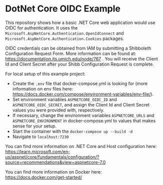 # DotNet Core OIDC Example

This repository shows how a basic .NET Core web application would use OIDC for authentication. It uses the 
`Microsoft.AspNetCore.Authentication.OpenIdConnect` and `Microsoft.AspNetCore.Authentication.Cookies` packages.

OIDC credentials can be obtained from IAM by submitting a Shibboleth Configuration Request Form. More information can be found at:
https://documentation.its.umich.edu/node/767 . You will receive the Client Id and Client Secret after your Shibb Configuration Request is complete. 

For local setup of this example project:
- Create the `.env` file that docker-compose.yml is looking for (more information on env files here: https://docs.docker.com/compose/environment-variables/env-file/).
- Set environment variables `ASPNETCORE_OIDC_ID` and `ASPNETCORE_OIDC_SECRET`, and assign the Client Id and Client Secret values you were provided with, respectively.
- If necessary, change the environment variables `ASPNETCORE_URLS` and `ASPNETCORE_ENVIRONMENT` in docker-compose.yml to values that makes sense for your setup.
- Start the container with the `docker-compose up --build -d`
- Navigate to `localhost:7230`

You can find more information on .NET Core and Host configuration 
here: https://learn.microsoft.com/en-us/aspnet/core/fundamentals/configuration/?source=recommendations&view=aspnetcore-7.0 

You can find more information on Docker here: https://docs.docker.com/get-started/
